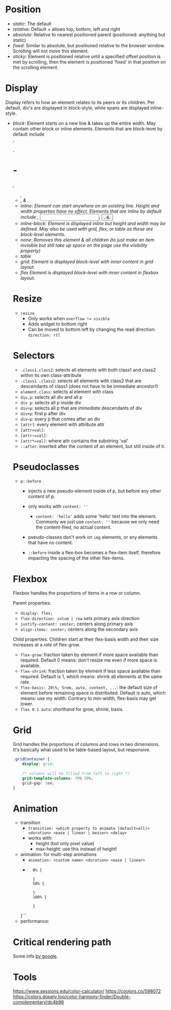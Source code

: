 # Position

- *static*: The default
- *relative*: Default + allows top, bottom, left and right
- *absolute*: Relative to nearest positioned parent (positioned: anything but static)
- *fixed*: Similar to absolute, but positioned relative to the browser window. Scrolling will not move this element.
- *sticky*: Element is positioned relative until a specified offset position is met by scrolling, then the element is positioned ‘fixed’ in that position on the scrolling element.


# Display
Display refers to how an element relates to its peers or its children.
Per default, div's are displayed in block-style, while spans are displayed inline-style.

- *block*: Element starts on a new line \& takes up the entire width.
        May contain other block or inline elements.
        Elements that are block-level by default include <div>, <p>, <h1>-<h6>, <ul>, <li>, \& <canvas>.
- *inline*: Element can start anywhere on an existing line.
        Height and width properties have no effect.
        Elements that are inline by default include <span>, <input>, <button>, \&<img>.
- *inline-block*: Element is displayed inline but height and width may be defined. May also be used with grid, flex, or table as these are block-level elements.
- *none*: Removes this element \& all children (to just make an item invisible but still take up space on the page use the visibility property)
- *table*
- *grid*: Element is displayed block-level with inner content in grid layout.
- *flex* Element is displayed block-level with inner content in flexbox layout.


# Resize

- `resize`
    - Only works when `overflow != visible`
    - Adds widget to bottom right
    - Can be moved to bottom left by changing the read direction: `direction: rtl`
    
# Selectors
-  `.class1.class2`: selects all elements with both class1 and class2 within its own class-attribute
-  `.class1 .class2`: selects all elements with class2 that are descendants of class1 (does not have to be immediate ancestor!)
-  `element.class`: selects al element with class
-  `div,p`: selects all div and all p
-  `div p`: selects all p inside div
-  `div>p`: selects all p that are *immediate* descendants of div
-  `div+p`: first p after div
-  `div~p`: every p that comes after an div
-  `[attr]`: every element with attribute attr
-  `[attr=val]`:
-  `[attr~=val]`:
-  `[attr*=val]`: where attr contains the substring 'val'
-  `::after`: inserted after the content of an element, but still inside of it.


# Pseudoclasses

- `p::before`
    - injects a new pseudo-element inside of p, but before any other content of p.
    - only works with `content: ''`
        - `content: 'hello'` adds some 'hello' text into the element. Commonly we just use `content: ''` because we only need the content-filed, no actual content.
    
    - pseudo-classes don't work on `img` elements, or any elements that have no content.
    - `::before` inside a flex-box becomes a flex-item itself, therefore impacting the spacing of the other flex-items.
    


# Flexbox
Flexbox handles the proportions of items in a row or column.

Parent properties:
-  `display: flex;`
-  `flex-direction: colum | row` sets primary axis direction
-  `justify-content: center;` centers along primary axis
-  `align-items: center;` centers along the secondary axis

Child properties. Children start at their flex-basis width and their size increases at a *rate* of flex-grow.
-  `flex-grow`: fraction taken by element if more space available than required. Default 0 means: don't resize me even if more space is available.
-  `flex-shrink`: fraction taken by element if less space available than required. Default is 1, which means: shrink all elements at the same rate.
-  `flex-basis: 20\%, 5rem, auto, content, ...`: the default size of element before remaining space is distributed. Default is auto, which means: use my width. Contrary to min-width, flex-basis may get lower.
-  `flex 0 1 auto`: shorthand for grow, shrink, basis.






# Grid
Grid handles the proportions of columns and rows in two dimensions. It's basically what used to be table-based layout, but responsive.

```css
.gridContainer {
    display: grid;
    
    /* columns will be filled from left to right */
    grid-template-columns: 70% 30%;
    grid-gap: 1em;
}

```





# Animation
- transition
    - `transition: <which property to animate (default=all)> <duration> <ease | linear | bezier> <delay>`
    - works with:
        - height (but only pixel value)
        - max-height: use this instead of height!
- animation: for multi-step animations
    - `animation: <custom name> <duration> <ease | linear>`
    - ```@keyframes <custom name> { 
        0% {

        }
        50% {

        }
        100% {

        }
     }```
- performance:



# Critical rendering path
Some info [by google](https://developers.google.com/web/fundamentals/performance/critical-rendering-path/optimizing-critical-rendering-path).


# Tools
https://www.sessions.edu/color-calculator/
https://coolors.co/598072
https://colors.dopely.top/color-harmony-finder/Double-complementary/dc4b96